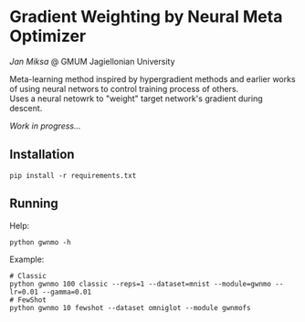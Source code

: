 # Gradient Weighting by Neural Meta Optimizer
*Jan Miksa* @ GMUM Jagiellonian University

Meta-learning method inspired by hypergradient methods and earlier works of using neural networs to control training process of others.  
Uses a neural netowrk to "weight" target network's gradient during descent.

*Work in progress...*

## Installation

```
pip install -r requirements.txt  
```

## Running

Help:  
```
python gwnmo -h 
```

Example:  
```
# Classic
python gwnmo 100 classic --reps=1 --dataset=mnist --module=gwnmo --lr=0.01 --gamma=0.01
# FewShot
python gwnmo 10 fewshot --dataset omniglot --module gwnmofs
```